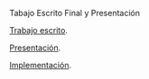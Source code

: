 
Tabajo Escrito Final y Presentación



[Trabajo escrito](https://www.dropbox.com/s/gh2v0s7s32s95wb/proyecto_ordenamiento%20%281%29.pdf?dl=0).

[Presentación](https://www.dropbox.com/s/0m6i7582fdgo3xn/presentacion_ordenamiento.pdf?dl=0).

[Implementación](https://www.dropbox.com/sh/dy0jgl91g6e3fcf/AABnA5Swayva54J_SKgwKAVxa?dl=0).
